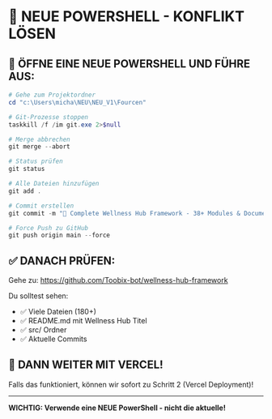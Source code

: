 # 🚨 NEUE POWERSHELL - KONFLIKT LÖSEN

## 🎯 ÖFFNE EINE NEUE POWERSHELL UND FÜHRE AUS:

```powershell
# Gehe zum Projektordner
cd "c:\Users\micha\NEU\NEU_V1\Fourcen"

# Git-Prozesse stoppen
taskkill /f /im git.exe 2>$null

# Merge abbrechen
git merge --abort

# Status prüfen
git status

# Alle Dateien hinzufügen
git add .

# Commit erstellen
git commit -m "🌟 Complete Wellness Hub Framework - 38+ Modules & Documentation"

# Force Push zu GitHub
git push origin main --force
```

## ✅ DANACH PRÜFEN:

Gehe zu: https://github.com/Toobix-bot/wellness-hub-framework

Du solltest sehen:
- ✅ Viele Dateien (180+)
- ✅ README.md mit Wellness Hub Titel
- ✅ src/ Ordner
- ✅ Aktuelle Commits

## 🚀 DANN WEITER MIT VERCEL!

Falls das funktioniert, können wir sofort zu Schritt 2 (Vercel Deployment)!

---

**WICHTIG: Verwende eine NEUE PowerShell - nicht die aktuelle!**
